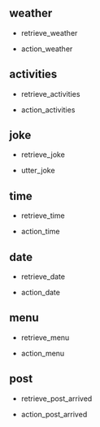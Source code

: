 ## weather
* retrieve_weather
- action_weather

## activities
* retrieve_activities
- action_activities

## joke
* retrieve_joke
- utter_joke

## time
* retrieve_time
- action_time

## date
* retrieve_date
- action_date

## menu
* retrieve_menu
- action_menu


## post
* retrieve_post_arrived
- action_post_arrived

